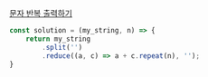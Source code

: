 [문자 반복 출력하기](https://school.programmers.co.kr/learn/courses/30/lessons/120825)

```js
const solution = (my_string, n) => {
    return my_string
        .split('')
        .reduce((a, c) => a + c.repeat(n), '');
}
```